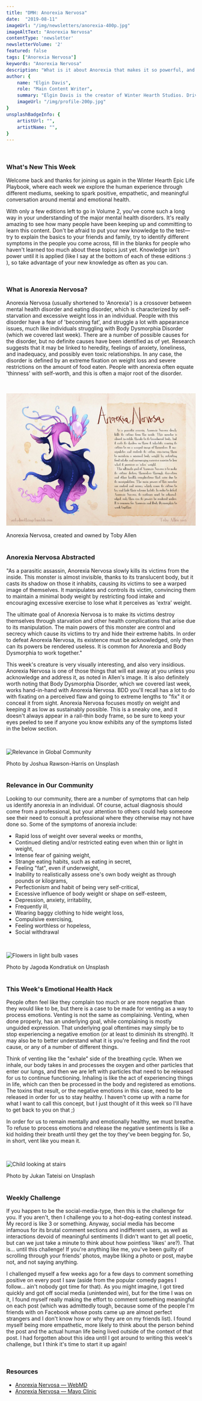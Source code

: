 ```yaml
---
title: "DMH: Anorexia Nervosa"
date:  "2019-08-11"
imageUrl: "/img/newsletters/anorexia-400p.jpg"
imageAltText: "Anorexia Nervosa"
contentType: 'newsletter'
newsletterVolume: '2'
featured: false
tags: ["Anorexia Nervosa"]
keywords: "Anorexia Nervosa"
description: "What is it about Anorexia that makes it so powerful, and how does it work?"
author: {
    name: "Elgin Davis",
    role: "Main Content Writer",
    summary: "Elgin Davis is the creator of Winter Hearth Studios. Driven by a passionate spirit and boundless curiosity, Davis' work seeks to explore the depths of humanity and what it might look like to live a hyper-meaningful existence here on earth.",
    imageUrl: "/img/profile-200p.jpg" 
}
unsplashBadgeInfo: {
    artistUrl: "",
    artistName: "",
}
---
```

<br/>

### What's New This Week  

Welcome back and thanks for joining us again in the Winter Hearth Epic Life Playbook, where each week we explore the human experience through different mediums, seeking to spark positive, empathetic, and meaningful conversation around mental and emotional health.

With only a few editions left to go in Volume 2, you've come such a long way in your understanding of the major mental health disorders. It's really amazing to see how many people have been keeping up and committing to learn this content. Don't be afraid to put your new knowledge to the test— try to explain the basics to your friends and family, try to identify different symptoms in the people you come across, fill in the blanks for people who haven't learned too much about these topics just yet. Knowledge isn't power until it is applied (like I say at the bottom of each of these editions :) ), so take advantage of your new knowledge as often as you can.

<br/>

### What is Anorexia Nervosa?
 
Anorexia Nervosa (usually shortened to 'Anorexia') is a crossover between mental health disorder and eating disorder, which is characterized by self-starvation and excessive weight loss in an individual.  People with this disorder have a fear of 'becoming fat', and struggle a lot with appearance issues, much like individuals struggling with Body Dysmorphia Disorder (which we covered last week). There are a number of possible causes for the disorder, but no definite causes have been identified as of yet. Research suggests that it may be linked to heredity, feelings of anxiety, loneliness, and inadequacy, and possibly even toxic relationships. In any case, the disorder is defined by an extreme fixation on weight loss and severe restrictions on the amount of food eaten. People with anorexia often equate 'thinness' with self-worth, and this is often a major root of the disorder.

 
 <br />

![Anorexia Nervosa, created and owned by Toby Allen](/img/newsletters/anorexia.jpg)

<div class="photo-credit"> 
    Anorexia Nervosa, created and owned by Toby Allen
</div>
<br /> 

### Anorexia Nervosa Abstracted
 
"As a parasitic assassin, Anorexia Nervosa slowly kills its victims from the inside. This monster is almost invisible, thanks to its translucent body, but it casts its shadow on those it inhabits, causing its victims to see a warped image of themselves. It manipulates and controls its victim, convincing them to maintain a minimal body weight by restricting food intake and encouraging excessive exercise to lose what it perceives as 'extra' weight.

The ultimate goal of Anorexia Nervosa is to make its victims destroy themselves through starvation and other health complications that arise due to its manipulation. The main powers of this monster are control and secrecy which cause its victims to try and hide their extreme habits. In order to defeat Anorexia Nervosa, its existence must be acknowledged, only then can its powers be rendered useless. It is common for Anorexia and Body Dysmorphia to work together."

This week's creature is very visually interesting, and also very insidious. Anorexia Nervosa is one of those things that will eat away at you unless you acknowledge and address it, as noted in Allen's image. It is also definitely worth noting that Body Dysmorphia Disorder, which we covered last week, works hand-in-hand with Anorexia Nervosa. BDD you'll recall has a lot to do with fixating on a perceived flaw and going to extreme lengths to "fix" it or conceal it from sight. Anorexia Nervosa focuses mostly on weight and keeping it as low as sustainably possible. This is a sneaky one, and it doesn't always appear in a rail-thin body frame, so be sure to keep your eyes peeled to see if anyone you know exhibits any of the symptoms listed in the below section.
 

<br />

![Relevance in Global Community](https://gallery.mailchimp.com/82935dc1a750f772912d12316/images/39d07f89-892f-4bd5-b120-0f8b55e6630c.jpg)
<div class="photo-credit"> 
    Photo by Joshua Rawson-Harris on Unsplash
</div>

<br />  

### Relevance in Our Community

Looking to our community, there are a number of symptoms that can help us identify anorexia in an individual. Of course, actual diagnosis should come from a professional, but your attention to others could help someone see their need to consult a professional where they otherwise may not have done so. Some of the symptoms of anorexia include:  

- Rapid loss of weight over several weeks or months,
- Continued dieting and/or restricted eating even when thin or light in weight,
- Intense fear of gaining weight,
- Strange eating habits, such as eating in secret,
- Feeling "fat", even if underweight,
- Inability to realistically assess one's own body weight as through pounds or kilograms,
- Perfectionism and habit of being very self-critical,
- Excessive influence of body weight or shape on self-esteem,
- Depression, anxiety, irritability,
- Frequently ill,
- Wearing baggy clothing to hide weight loss,
- Compulsive exercising,
- Feeling worthless or hopeless,
- Social withdrawal

 
<br />

![Flowers in light bulb vases](https://gallery.mailchimp.com/82935dc1a750f772912d12316/images/6811f08f-be0d-4024-a560-2682542e9943.jpg)
<div class="photo-credit"> 
    Photo by Jagoda Kondratiuk on Unsplash  
</div>
<br />

### This Week's Emotional Health Hack

People often feel like they complain too much or are more negative than they would like to be, but there is a case to be made for venting as a way to process emotions. Venting is not the same as complaining. Venting, when done properly, has an underlying goal, while complaining is mostly unguided expression. That underlying goal oftentimes may simply be to stop experiencing a negative emotion (or at least to diminish its strength). It may also be to better understand what it is you're feeling and find the root cause, or any of a number of different things.

Think of venting like the "exhale" side of the breathing cycle. When we inhale, our body takes in and processes the oxygen and other particles that enter our lungs, and then we are left with particles that need to be released for us to continue functioning. Inhaling is like the act of experiencing things in life, which can then be processed in the body and registered as emotions. The toxins that result, or the negative emotions in this case, need to be released in order for us to stay healthy. I haven't come up with a name for what I want to call this concept, but I just thought of it this week so I'll have to get back to you on that ;)

In order for us to remain mentally and emotionally healthy, we must breathe. To refuse to process emotions and release the negative sentiments is like a kid holding their breath until they get the toy they've been begging for. So, in short, vent like you mean it.

<br />

![Child looking at stairs](https://gallery.mailchimp.com/82935dc1a750f772912d12316/images/f1cb78de-9b26-4bbf-80de-b64f00028e4c.jpg)

<div class="photo-credit"> 
    Photo by Jukan Tateisi on Unsplash
</div>

<br />  

### Weekly Challenge

If you happen to be the social-media-type, then this is the challenge for you. If you aren't, then I challenge you to a hot-dog-eating contest instead. My record is like 3 or something. Anyway, social media has become infamous for its brutal comment sections and indifferent users, as well as interactions devoid of meaningful sentiments (I didn't want to get all poetic, but can we just take a minute to think about how pointless 'likes' are?). That is... until this challenge! If you're anything like me, you've been guilty of scrolling through your friends' photos, maybe liking a photo or post, maybe not, and not saying anything.

I challenged myself a few weeks ago for a few days to comment something positive on every post I saw (aside from the popular comedy pages I follow... ain't nobody got time for that). As you might imagine, I got tired quickly and got off social media (unintended win), but for the time I was on it, I found myself really making the effort to comment something meaningful on each post (which was admittedly tough, because some of the people I'm friends with on Facebook whose posts came up are almost perfect strangers and I don't know how or why they are on my friends list). I found myself being more empathetic, more likely to think about the person behind the post and the actual human life being lived outside of the context of that post. I had forgotten about this idea until I got around to writing this week's challenge, but I think it's time to start it up again!

<br>

### Resources
- [Anorexia Nervosa — WebMD](https://www.webmd.com/mental-health/eating-disorders/anorexia-nervosa/mental-health-anorexia-nervosa#1)
- [Anorexia Nervosa — Mayo Clinic](https://www.mayoclinic.org/diseases-conditions/anorexia-nervosa/symptoms-causes/syc-20353591)
